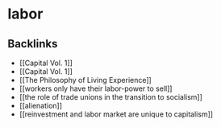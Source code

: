 # labor



## Backlinks

-   [[Capital Vol. 1]]
-   [[Capital Vol. 1]]
-   [[The Philosophy of Living Experience]]
-   [[workers only have their labor-power to sell]]
-   [[the role of trade unions in the transition to socialism]]
-   [[alienation]]
-   [[reinvestment and labor market are unique to capitalism]]
